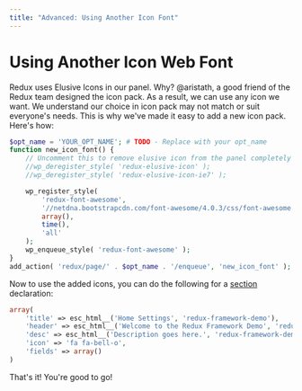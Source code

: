 ```yaml
---
title: "Advanced: Using Another Icon Font"
---
```


# Using Another Icon Web Font
Redux uses Elusive Icons in our panel. Why? @aristath, a good friend of the Redux team designed the icon pack. As a 
result, we can use any icon we want.  We understand our choice in icon pack may not match or suit everyone's needs. 
This is why we've made it easy to add a new icon pack. Here's how:

```php
$opt_name = 'YOUR_OPT_NAME'; # TODO - Replace with your opt_name
function new_icon_font() {
    // Uncomment this to remove elusive icon from the panel completely
    //wp_deregister_style( 'redux-elusive-icon' );
    //wp_deregister_style( 'redux-elusive-icon-ie7' );

    wp_register_style(
        'redux-font-awesome',
        '//netdna.bootstrapcdn.com/font-awesome/4.0.3/css/font-awesome.css',
        array(),
        time(),
        'all'
    );  
    wp_enqueue_style( 'redux-font-awesome' );
}
add_action( 'redux/page/' . $opt_name . '/enqueue', 'new_icon_font' );
```

Now to use the added icons, you can do the following for a [section](../configuration/object-section.md) declaration:

```php
array(
    'title' => esc_html__('Home Settings', 'redux-framework-demo'),
    'header' => esc_html__('Welcome to the Redux Framework Demo', 'redux-framework-demo'),
    'desc' => esc_html__('Description goes here.', 'redux-framework-demo'),
    'icon' => 'fa fa-bell-o',
    'fields' => array()
)
```

That's it! You're good to go!